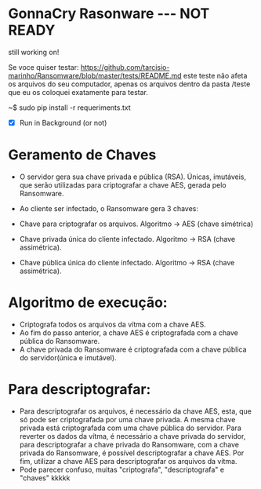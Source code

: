 # GonnaCry Rasonware --- NOT READY
still working on!

Se voce quiser testar: https://github.com/tarcisio-marinho/Ransomware/blob/master/tests/README.md
este teste não afeta os arquivos do seu computador, apenas os arquivos dentro da pasta /teste que eu os coloquei exatamente para testar.

~$ sudo pip install -r requeriments.txt


- [x] Run in Background (or not)

# Geramento de Chaves
- O servidor gera sua chave privada e pública (RSA). Únicas, imutáveis, que serão utilizadas para criptografar a chave AES, gerada pelo Ransomware.

- Ao cliente ser infectado, o Ransomware gera 3 chaves:
- Chave para criptografar os arquivos. Algoritmo -> AES (chave simétrica)
- Chave privada única do cliente infectado. Algoritmo -> RSA (chave assimétrica).
- Chave pública única do cliente infectado. Algoritmo -> RSA (chave assimétrica).

# Algoritmo de execução:
- Criptografa todos os arquivos da vítma com a chave AES.
- Ao fim do passo anterior, a chave AES é criptografada com a chave pública do Ransomware.
- A chave privada do Ransomware é criptografada com a chave pública do servidor(única e imutável).

# Para descriptografar:
- Para descriptografar os arquivos, é necessário da chave AES, esta, que só pode ser criptografada por uma chave privada. A mesma chave privada está criptografada com uma chave pública do servidor. Para reverter os dados da vítma, é necessário a chave privada do servidor, para descriptografar a chave privada do Ransomware, com a chave privada do Ransomware, é possível descriptografar a chave AES. Por fim, utilizar a chave AES para descriptografar os arquivos da vítma.
- Pode parecer confuso, muitas "criptografa", "descriptografa" e "chaves" kkkkk
